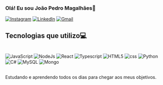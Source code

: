 ### Olá! Eu sou João Pedro Magalhães👋

[![Instagram](https://img.shields.io/badge/Instagram-E4405F?style=for-the-badge&logo=instagram&logoColor=white)](https://instagram.com/joaoo.sm?igshid=YmMyMTA2M2Y=)
[![Linkedln](https://img.shields.io/badge/LinkedIn-0077B5?style=for-the-badge&logo=linkedin&logoColor=white)](www.linkedin.com/in/jpmagalhaes12)
[![Gmail](https://img.shields.io/badge/Gmail-D14836?style=for-the-badge&logo=gmail&logoColor=white)](mailto:j.magalhaes1450@gmail.com)

## Tecnologias que utilizo💻

<div style="display: inline_block"><br/>
    <img align="center" alt="JavaScript" src="https://img.shields.io/badge/JavaScript-323330?style=for-the-badge&logo=javascript&logoColor=F7DF1E">
    <img align="center" alt="NodeJs" src="https://img.shields.io/badge/Node.js-43853D?style=for-the-badge&logo=node.js&logoColor=white">
    <img align="center" alt="React" src="https://img.shields.io/badge/React-20232A?style=for-the-badge&logo=react&logoColor=61DAFB">
    <img align="center" alt="Typescript" src="https://img.shields.io/badge/TypeScript-007ACC?style=for-the-badge&logo=typescript&logoColor=white">
    <img align="center" alt="HTML5" src="https://img.shields.io/badge/HTML5-E34F26?style=for-the-badge&logo=html5&logoColor=white">
    <img align="center" alt="css" src="https://img.shields.io/badge/CSS3-1572B6?style=for-the-badge&logo=css3&logoColor=white">
    <img align="center" alt="Python" src="https://img.shields.io/badge/Python-14354C?style=for-the-badge&logo=python&logoColor=white">
    <img align="center" alt="C#" src="https://img.shields.io/badge/C%23-239120?style=for-the-badge&logo=c-sharp&logoColor=white">
    <img align="center" alt="MySQL" src="https://img.shields.io/badge/MySQL-005C84?style=for-the-badge&logo=mysql&logoColor=white">
    <img align="center" alt="Mongo" src="https://img.shields.io/badge/MongoDB-4EA94B?style=for-the-badge&logo=mongodb&logoColor=white">
    
</div></br>

Estudando e aprendendo todos os dias para chegar aos meus objetivos.
